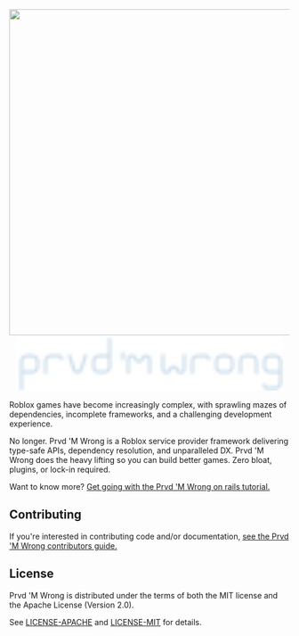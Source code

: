 <img src="https://media.discordapp.net/attachments/1098859603426553970/1289146627772256310/Dude.png?ex=670e2c5b&is=670cdadb&hm=8f300190b4fa529626f17335bad12271c783257d6a9187d208e24b80a2d7cb9d" width="1029" height="585"/>

<div align="center">
  <picture>
    <source media="(prefers-color-scheme: dark)" srcset="docs/assets/wordmark-dark.svg">
    <source media="(prefers-color-scheme: light)" srcset="docs/assets/wordmark-light.svg">
    <img alt="Prvd 'M Wrong" src="docs/assets/wordmark-dark.svg" width="480px">
  </picture>
</div>

Roblox games have become increasingly complex, with sprawling mazes of
dependencies, incomplete frameworks, and a challenging development experience.

No longer. Prvd 'M Wrong is a Roblox service provider framework delivering
type-safe APIs, dependency resolution, and unparalleled DX. Prvd 'M Wrong does
the heavy lifting so you can build better games. Zero bloat, plugins, or lock-in
required.

Want to know more? [Get going with the Prvd 'M Wrong on rails tutorial.]

## Contributing

If you're interested in contributing code and/or documentation,
[see the Prvd 'M Wrong contributors guide.]

## License

Prvd 'M Wrong is distributed under the terms of both the MIT license and the
Apache License (Version 2.0).

See [LICENSE-APACHE](LICENSE-APACHE) and [LICENSE-MIT](LICENSE-MIT) for details.

[Get going with the Prvd 'M Wrong on rails tutorial.]: https://www.youtube.com/watch?v=d1YBv2mWll0
[see the Prvd
'M Wrong contributors guide.]: .github/CONTRIBUTING.md
